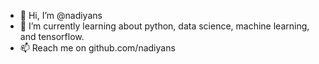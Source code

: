 - 👋 Hi, I’m @nadiyans
- 🌱 I’m currently learning about python, data science, machine learning, and tensorflow.
- 📫 Reach me on github.com/nadiyans

<!---
nadiyans/nadiyans is a ✨ special ✨ repository because its `README.md` (this file) appears on your GitHub profile.
You can click the Preview link to take a look at your changes.
--->
